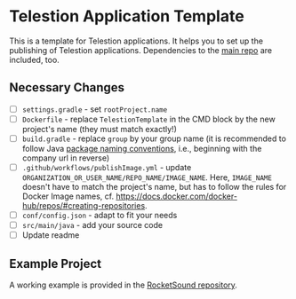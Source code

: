 # Telestion Application Template

This is a template for Telestion applications.
It helps you to set up the publishing of Telestion applications.
Dependencies to the [main repo](https://github.com/TelestionTeam/telestion) are included, too.

## Necessary Changes

* [ ] `settings.gradle` - set `rootProject.name`
* [ ] `Dockerfile` - replace `TelestionTemplate` in the CMD block by the new project's name (they must match exactly!)
* [ ] `build.gradle` - replace `group` by your group name (it is recommended to follow Java [package naming conventions](https://docs.oracle.com/javase/tutorial/java/package/namingpkgs.html), i.e., beginning with the company url in reverse)
* [ ] `.github/workflows/publishImage.yml` - update `ORGANIZATION_OR_USER_NAME/REPO_NAME/IMAGE_NAME`. Here, `IMAGE_NAME` doesn't have to match the project's name, but has to follow the rules for Docker Image names, cf. https://docs.docker.com/docker-hub/repos/#creating-repositories.
* [ ] `conf/config.json` - adapt to fit your needs
* [ ] `src/main/java` - add your source code
* [ ] Update readme

## Example Project

A working example is provided in the [RocketSound repository](https://github.com/TelestionTeam/telestion-rocketsound).
